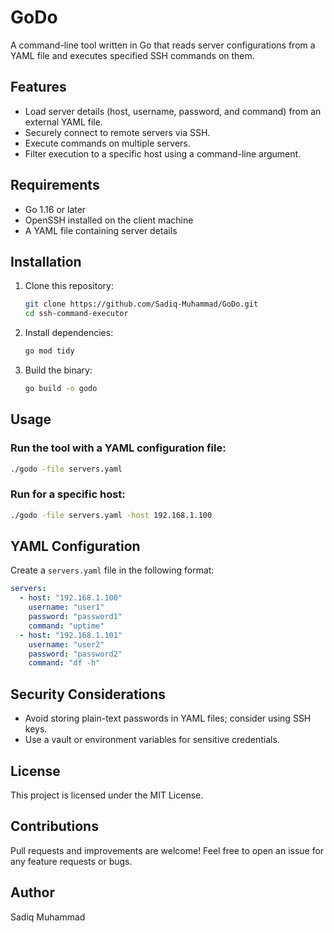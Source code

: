 # GoDo

A command-line tool written in Go that reads server configurations from a YAML file and executes specified SSH commands on them.

## Features
- Load server details (host, username, password, and command) from an external YAML file.
- Securely connect to remote servers via SSH.
- Execute commands on multiple servers.
- Filter execution to a specific host using a command-line argument.

## Requirements
- Go 1.16 or later
- OpenSSH installed on the client machine
- A YAML file containing server details

## Installation
1. Clone this repository:
   ```sh
   git clone https://github.com/Sadiq-Muhammad/GoDo.git
   cd ssh-command-executor
   ```
2. Install dependencies:
   ```sh
   go mod tidy
   ```
3. Build the binary:
   ```sh
   go build -o godo
   ```

## Usage
### Run the tool with a YAML configuration file:
```sh
./godo -file servers.yaml
```

### Run for a specific host:
```sh
./godo -file servers.yaml -host 192.168.1.100
```

## YAML Configuration
Create a `servers.yaml` file in the following format:
```yaml
servers:
  - host: "192.168.1.100"
    username: "user1"
    password: "password1"
    command: "uptime"
  - host: "192.168.1.101"
    username: "user2"
    password: "password2"
    command: "df -h"
```

## Security Considerations
- Avoid storing plain-text passwords in YAML files; consider using SSH keys.
- Use a vault or environment variables for sensitive credentials.

## License
This project is licensed under the MIT License.

## Contributions
Pull requests and improvements are welcome! Feel free to open an issue for any feature requests or bugs.

## Author
Sadiq Muhammad